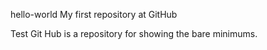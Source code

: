 hello-world
My first repository at GitHub

Test Git Hub is a repository for showing the bare minimums. 
